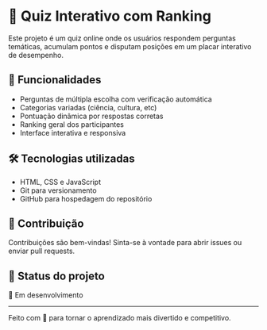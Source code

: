 # 🧠 Quiz Interativo com Ranking

Este projeto é um quiz online onde os usuários respondem perguntas temáticas, acumulam pontos e disputam posições em um placar interativo de desempenho.

## 🚀 Funcionalidades
- Perguntas de múltipla escolha com verificação automática
- Categorias variadas (ciência, cultura, etc)
- Pontuação dinâmica por respostas corretas
- Ranking geral dos participantes
- Interface interativa e responsiva

## 🛠️ Tecnologias utilizadas
- HTML, CSS e JavaScript
- Git para versionamento
- GitHub para hospedagem do repositório

## 👥 Contribuição
Contribuições são bem-vindas! Sinta-se à vontade para abrir issues ou enviar pull requests.

## 📌 Status do projeto
🚧 Em desenvolvimento

---

Feito com 💙 para tornar o aprendizado mais divertido e competitivo.
